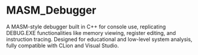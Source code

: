 # MASM_Debugger
A MASM-style debugger built in C++ for console use, replicating DEBUG.EXE functionalities like memory viewing, register editing, and instruction tracing. Designed for educational and low-level system analysis, fully compatible with CLion and Visual Studio.
